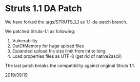 # Struts 1.1 DA Patch

We have forked the tags/STRUTS_1_1 as 1.1-da-patch branch.

We patched Struts-1.1 as following:
1. Vulnerability
2. OutOfMemory for huge upload files
3. Expanded upload file size limit from int to long
4. Load properties files as UTF-8 (get rid of native2ascii)

The last patch breaks the compatibility against original Struts 1.1.

2019/09/19
